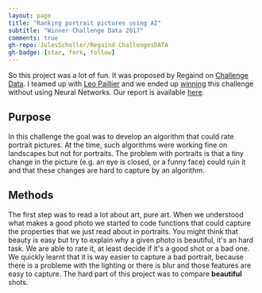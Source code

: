 ```yaml
---
layout: page
title: "Ranking portrait pictures using AI"
subtitle: "Winner Challenge Data 2017"
comments: true
gh-repo: JulesScholler/Regaind-ChallengesDATA
gh-badge: [star, fork, follow]
---
```


So this project was a lot of fun. It was proposed by Regaind on [Challenge Data](https://challengedata.ens.fr/en/home). I teamed up with [Leo Paillier](https://github.com/leo-p) and we ended up [winning](https://www.sciencesmaths-paris.fr/upload/Contenu/MathsInfos/MathsInfos37_web.pdf) this challenge without using Neural Networks. Our report is available [here](/pdf/Report_REGAIND.pdf).

## Purpose

In this challenge the goal was to develop an algorithm that could rate portrait pictures. At the time, such algorithms were working fine on landscapes but not for portraits. The problem with portraits is that a tiny change in the picture (e.g. an eye is closed, or a funny face) could ruin it and that these changes are hard to capture by an algorithm.

## Methods

The first step was to read a lot about art, pure art. When we understood what makes a good photo we started to code functions that could capture the properties that we just read about in portraits. You might think that beauty is easy but try to explain why a given photo is beautiful, it's an hard task. We are able to rate it, at least decide if it's a good shot or a bad one. We quickly learnt that it is way easier to capture a bad portrait, because there is a probleme with the lighting or there is blur and those features are easy to capture. The hard part of this project was to compare **beautiful** shots.
